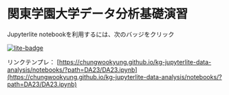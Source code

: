 # 関東学園大学データ分析基礎演習

Jupyterlite notebookを利用するには、次のバッジをクリック

[![lite-badge](https://jupyterlite.rtfd.io/en/latest/_static/badge.svg)](https://chungwookyung.github.io/kg-jupyterlite-data-analysis/)

リンクテンプレ：
[https://chungwookyung.github.io/kg-jupyterlite-data-analysis/notebooks/?path=DA23/DA23.ipynb](https://chungwookyung.github.io/kg-jupyterlite-data-analysis/notebooks/?path=DA23/DA23.ipynb)
